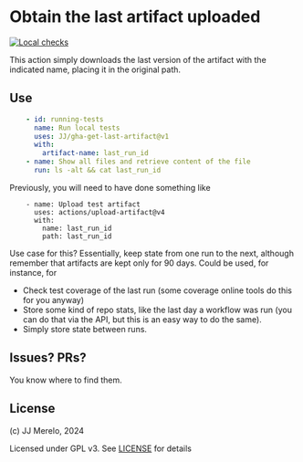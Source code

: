 # Obtain the last artifact uploaded

[![Local checks](https://github.com/JJ/gha-get-last-artifact/actions/workflows/test.yml/badge.svg)](https://github.com/JJ/gha-get-last-artifact/actions/workflows/test.yml)

This action simply downloads the last version of the artifact with the indicated
name, placing it in the original path.

## Use

```yaml
    - id: running-tests
      name: Run local tests
      uses: JJ/gha-get-last-artifact@v1
      with:
        artifact-name: last_run_id
    - name: Show all files and retrieve content of the file
      run: ls -alt && cat last_run_id
```

Previously, you will need to have done something like

```
    - name: Upload test artifact
      uses: actions/upload-artifact@v4
      with:
        name: last_run_id
        path: last_run_id
```

Use case for this? Essentially, keep state from one run to the next, although
remember that artifacts are kept only for 90 days. Could be used, for instance,
for

- Check test coverage of the last run (some coverage online tools do this for
  you anyway)
- Store some kind of repo stats, like the last day a workflow was run (you can
  do that via the API, but this is an easy way to do the same).
- Simply store state between runs.

## Issues? PRs?

You know where to find them.

## License

(c) JJ Merelo, 2024

Licensed under GPL v3. See [LICENSE](LICENSE) for details
